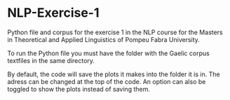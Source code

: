 # NLP-Exercise-1
Python file and corpus for the exercise 1 in the NLP course for the Masters in Theoretical and Applied Linguistics of Pompeu Fabra University.

To run the Python file you must have the folder with the Gaelic corpus textfiles in the same directory. 

By default, the code will save the plots it makes into the folder it is in. 
The adress can be changed at the top of the code.
An option can also be toggled to show the plots instead of saving them.
